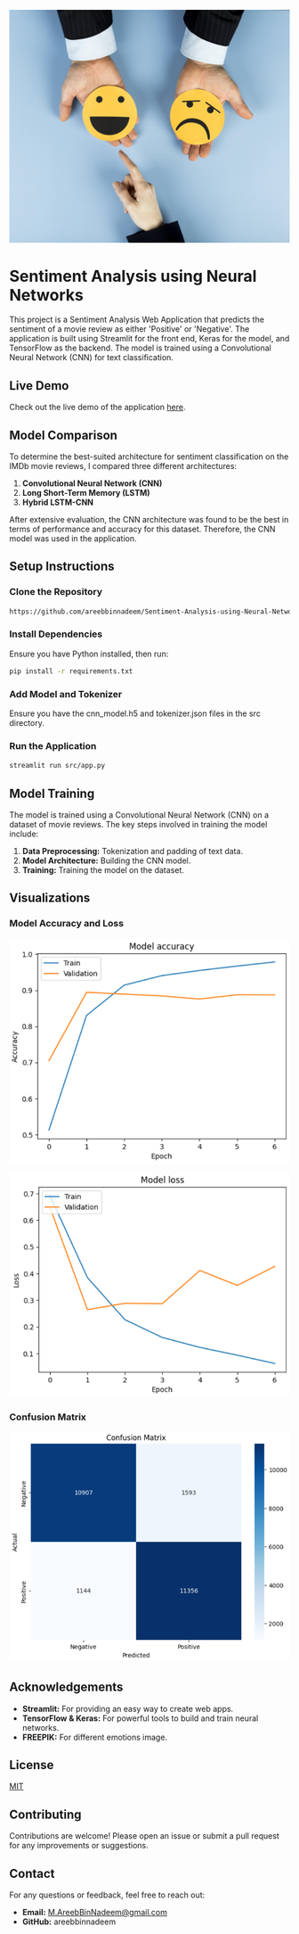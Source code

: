 ![Sentiment Analysis](Sentiments.jpg)

# Sentiment Analysis using Neural Networks
This project is a Sentiment Analysis Web Application that predicts the sentiment of a movie review as either 'Positive' or 'Negative'. The application is built using Streamlit for the front end, Keras for the model, and TensorFlow as the backend. The model is trained using a Convolutional Neural Network (CNN) for text classification.

## Live Demo
Check out the live demo of the application [here](https://sentiment-analysis-using-neural-networks-2qqyhg2xv7zrjncmj7tl6.streamlit.app/).

## Model Comparison
To determine the best-suited architecture for sentiment classification on the IMDb movie reviews, I compared three different architectures:
1. **Convolutional Neural Network (CNN)**
2. **Long Short-Term Memory (LSTM)**
3. **Hybrid LSTM-CNN**

After extensive evaluation, the CNN architecture was found to be the best in terms of performance and accuracy for this dataset. Therefore, the CNN model was used in the application.

## Setup Instructions
### Clone the Repository
```sh
https://github.com/areebbinnadeem/Sentiment-Analysis-using-Neural-Networks
```

### Install Dependencies
Ensure you have Python installed, then run:
```sh
pip install -r requirements.txt
```

### Add Model and Tokenizer
Ensure you have the cnn_model.h5 and tokenizer.json files in the src directory.

### Run the Application
```sh
streamlit run src/app.py
```

## Model Training
The model is trained using a Convolutional Neural Network (CNN) on a dataset of movie reviews. The key steps involved in training the model include:
1. **Data Preprocessing:** Tokenization and padding of text data.
2. **Model Architecture:** Building the CNN model.
3. **Training:** Training the model on the dataset.


## Visualizations

### Model Accuracy and Loss

![Training and Validation Accuracy](TrainingAndValidationAccuracy.PNG)

![Training and Validation Loss](TrainingAndValidationLoss.PNG)

### Confusion Matrix

![Confusion Matrix](ConfusionMatrix.PNG)

## Acknowledgements
- **Streamlit:** For providing an easy way to create web apps.
- **TensorFlow & Keras:** For powerful tools to build and train neural networks.
- **FREEPIK:** For different emotions image.

## License
[MIT](https://choosealicense.com/licenses/mit/)

## Contributing
Contributions are welcome! Please open an issue or submit a pull request for any improvements or suggestions.

## Contact
For any questions or feedback, feel free to reach out:
* **Email:** M.AreebBinNadeem@gmail.com
* **GitHub:** areebbinnadeem
